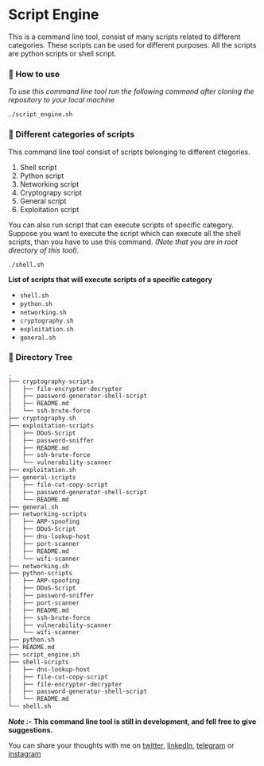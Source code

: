 # Script Engine

This is a command line tool, consist of many scripts related to different categories. These scripts can be used for different purposes. All the scripts are python scripts or shell script.

### 🚀 How to use
*To use this command line tool run the following command after cloning the repository to your local machine*
```shell 
./script_engine.sh
```
### 📍 Different categories of scripts
This command line tool consist of scripts belonging to different ctegories.
1. Shell script
2. Python script
3. Networking script
4. Cryptograpy script
5. General script
6. Exploitation script

You can also run script that can execute scripts of specific category.\
Suppose you want to execute the script which can execute all the shell scripts, than you have to use this command. *(Note that you are in root directory of this tool).* 
```shell
./shell.sh
```

**List of scripts that will execute scripts of a specific category**
- `shell.sh`
- `python.sh`
- `networking.sh`
- `cryptography.sh`
- `exploitation.sh`
- `general.sh`

### 🧱 Directory Tree
```bash
.
├── cryptography-scripts
│   ├── file-encrypter-decrypter
│   ├── password-generator-shell-script
│   ├── README.md
│   └── ssh-brute-force
├── cryptography.sh
├── exploitation-scripts
│   ├── DDoS-Script
│   ├── password-sniffer
│   ├── README.md
│   ├── ssh-brute-force
│   └── vulnerability-scanner
├── exploitation.sh
├── general-scripts
│   ├── file-cut-copy-script
│   ├── password-generator-shell-script
│   └── README.md
├── general.sh
├── networking-scripts
│   ├── ARP-spoofing
│   ├── DDoS-Script
│   ├── dns-lookup-host
│   ├── port-scanner
│   ├── README.md
│   └── wifi-scanner
├── networking.sh
├── python-scripts
│   ├── ARP-spoofing
│   ├── DDoS-Script
│   ├── password-sniffer
│   ├── port-scanner
│   ├── README.md
│   ├── ssh-brute-force
│   ├── vulnerability-scanner
│   └── wifi-scanner
├── python.sh
├── README.md
├── script_engine.sh
├── shell-scripts
│   ├── dns-lookup-host
│   ├── file-cut-copy-script
│   ├── file-encrypter-decrypter
│   ├── password-generator-shell-script
│   └── README.md
└── shell.sh


```

***Note :-*** **This command line tool is still in development, and fell free to give suggestions.**

You can share your thoughts with me on [twitter](https://twitter.com/r_mishra10),
[linkedIn](https://www.linkedin.com/in/rahul-mishra-66210b185),
[telegram](https://t.me/rahul_mishra10) or
[instagram](https://www.instagram.com/rahul_mishra10/?hl=en)
